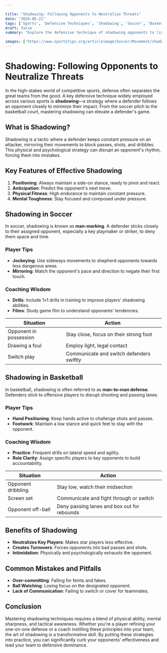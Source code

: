 ```yaml
---

title: "Shadowing: Following Opponents to Neutralize Threats"
date: "2024-05-21"
tags: ['Sports', 'Defensive Techniques', 'Shadowing', 'Soccer', 'Basketball', 'Coaching Tips']
draft: false
summary: "Explore the defensive technique of shadowing opponents to limit their influence on the game."

images: ['https://www.sportstips.org/articleimage/Soccer/Movement/shadowing_following_opponents_to_neutralize_threats.webp']
---
```


# Shadowing: Following Opponents to Neutralize Threats

In the high-stakes world of competitive sports, defense often separates the great teams from the good. A key defensive technique widely employed across various sports is **shadowing**—a strategy where a defender follows an opponent closely to minimize their impact. From the soccer pitch to the basketball court, mastering shadowing can elevate a defender's game.

## What is Shadowing?

Shadowing is a tactic where a defender keeps constant pressure on an attacker, mirroring their movements to block passes, shots, and dribbles. This physical and psychological strategy can disrupt an opponent's rhythm, forcing them into mistakes.

## Key Features of Effective Shadowing

1. **Positioning**: Always maintain a side-on stance, ready to pivot and react.
2. **Anticipation**: Predict the opponent's next move.
3. **Physical Fitness**: High endurance to maintain constant pressure.
4. **Mental Toughness**: Stay focused and composed under pressure.

## Shadowing in Soccer

In soccer, shadowing is known as **man-marking**. A defender sticks closely to their assigned opponent, especially a key playmaker or striker, to deny them space and time.

### Player Tips

- **Jockeying**: Use sideways movements to shepherd opponents towards less dangerous areas.
- **Mirroring**: Match the opponent's pace and direction to negate their first touch.

### Coaching Wisdom

- **Drills**: Include 1v1 drills in training to improve players' shadowing abilities.
- **Films**: Study game film to understand opponents’ tendencies.

| Situation            | Action                                    |
|----------------------|-------------------------------------------|
| Opponent in possession | Stay close, focus on their strong foot   |
| Drawing a foul       | Employ light, legal contact               |
| Switch play          | Communicate and switch defenders swiftly  |

## Shadowing in Basketball

In basketball, shadowing is often referred to as **man-to-man defense**. Defenders stick to offensive players to disrupt shooting and passing lanes.

### Player Tips

- **Hand Positioning**: Keep hands active to challenge shots and passes.
- **Footwork**: Maintain a low stance and quick feet to stay with the opponent.

### Coaching Wisdom

- **Practice**: Frequent drills on lateral speed and agility.
- **Role Clarity**: Assign specific players to key opponents to build accountability.

| Situation            | Action                                      |
|----------------------|---------------------------------------------|
| Opponent dribbling   | Stay low, watch their midsection            |
| Screen set           | Communicate and fight through or switch     |
| Opponent off-ball    | Deny passing lanes and box out for rebounds |

## Benefits of Shadowing

- **Neutralizes Key Players**: Makes star players less effective.
- **Creates Turnovers**: Forces opponents into bad passes and shots.
- **Intimidation**: Physically and psychologically exhausts the opponent.

## Common Mistakes and Pitfalls

- **Over-committing**: Falling for feints and fakes.
- **Ball Watching**: Losing focus on the designated opponent.
- **Lack of Communication**: Failing to switch or cover for teammates.

## Conclusion

Mastering shadowing techniques requires a blend of physical ability, mental sharpness, and tactical awareness. Whether you're a player refining your one-on-one defense or a coach instilling these principles into your team, the art of shadowing is a transformative skill. By putting these strategies into practice, you can significantly curb your opponents' effectiveness and lead your team to defensive dominance.